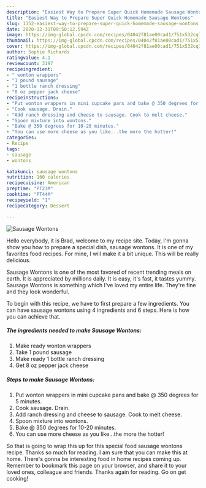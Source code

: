 ```yaml
---
description: "Easiest Way to Prepare Super Quick Homemade Sausage Wontons"
title: "Easiest Way to Prepare Super Quick Homemade Sausage Wontons"
slug: 1352-easiest-way-to-prepare-super-quick-homemade-sausage-wontons
date: 2020-12-31T09:50:12.594Z
image: https://img-global.cpcdn.com/recipes/04042f81ae00cad1/751x532cq70/sausage-wontons-recipe-main-photo.jpg
thumbnail: https://img-global.cpcdn.com/recipes/04042f81ae00cad1/751x532cq70/sausage-wontons-recipe-main-photo.jpg
cover: https://img-global.cpcdn.com/recipes/04042f81ae00cad1/751x532cq70/sausage-wontons-recipe-main-photo.jpg
author: Sophie Richards
ratingvalue: 4.1
reviewcount: 3197
recipeingredient:
- " wonton wrappers"
- "1 pound sausage"
- "1 bottle ranch dressing"
- "8 oz pepper jack cheese"
recipeinstructions:
- "Put wonton wrappers in mini cupcake pans and bake @ 350 degrees for 5 minutes."
- "Cook sausage. Drain."
- "Add ranch dressing and cheese to sausage. Cook to melt cheese."
- "Spoon mixture into wontons."
- "Bake @ 350 degrees for 10-20 minutes."
- "You can use more cheese as you like...the more the hotter!"
categories:
- Recipe
tags:
- sausage
- wontons

katakunci: sausage wontons 
nutrition: 160 calories
recipecuisine: American
preptime: "PT23M"
cooktime: "PT44M"
recipeyield: "1"
recipecategory: Dessert

---
```



![Sausage Wontons](https://img-global.cpcdn.com/recipes/04042f81ae00cad1/751x532cq70/sausage-wontons-recipe-main-photo.jpg)

Hello everybody, it is Brad, welcome to my recipe site. Today, I'm gonna show you how to prepare a special dish, sausage wontons. It is one of my favorites food recipes. For mine, I will make it a bit unique. This will be really delicious.

Sausage Wontons is one of the most favored of recent trending meals on earth. It is appreciated by millions daily. It is easy, it's fast, it tastes yummy. Sausage Wontons is something which I've loved my entire life. They're fine and they look wonderful.




To begin with this recipe, we have to first prepare a few ingredients. You can have sausage wontons using 4 ingredients and 6 steps. Here is how you can achieve that.

<!--inarticleads1-->

##### The ingredients needed to make Sausage Wontons:

1. Make ready  wonton wrappers
1. Take 1 pound sausage
1. Make ready 1 bottle ranch dressing
1. Get 8 oz pepper jack cheese




<!--inarticleads2-->

##### Steps to make Sausage Wontons:

1. Put wonton wrappers in mini cupcake pans and bake @ 350 degrees for 5 minutes.
1. Cook sausage. Drain.
1. Add ranch dressing and cheese to sausage. Cook to melt cheese.
1. Spoon mixture into wontons.
1. Bake @ 350 degrees for 10-20 minutes.
1. You can use more cheese as you like...the more the hotter!




So that is going to wrap this up for this special food sausage wontons recipe. Thanks so much for reading. I am sure that you can make this at home. There's gonna be interesting food in home recipes coming up. Remember to bookmark this page on your browser, and share it to your loved ones, colleague and friends. Thanks again for reading. Go on get cooking!
